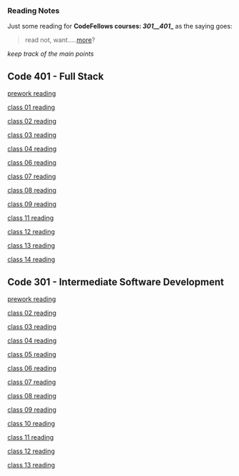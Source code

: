 ### Reading Notes

Just some reading for **CodeFellows courses: _301__401__**
as the saying goes:
> read not, want.....[more](https://trunkofukuleles.github.io/)?

_keep track of the main points_

## Code 401 - Full Stack

[prework reading](https://trunkofukuleles.github.io/reading-notes/401pre)

[class 01 reading](https://trunkofukuleles.github.io/reading-notes/401class1)

[class 02 reading](https://trunkofukuleles.github.io/reading-notes/401class2)

[class 03 reading](https://trunkofukuleles.github.io/reading-notes/401class3)

[class 04 reading](https://trunkofukuleles.github.io/reading-notes/401class4)

[class 06 reading](https://trunkofukuleles.github.io/reading-notes/401class6)

[class 07 reading](https://trunkofukuleles.github.io/reading-notes/401class7)

[class 08 reading](https://trunkofukuleles.github.io/reading-notes/401class8)

[class 09 reading](https://trunkofukuleles.github.io/reading-notes/401class9)

[class 11 reading](https://trunkofukuleles.github.io/reading-notes/401class11)

[class 12 reading](https://trunkofukuleles.github.io/reading-notes/401class12)

[class 13 reading](https://trunkofukuleles.github.io/reading-notes/401class13)

[class 14 reading](https://trunkofukuleles.github.io/reading-notes/401class14)

## Code 301 - Intermediate Software Development

[prework reading](https://trunkofukuleles.github.io/reading-notes/Class1prework)

[class 02 reading](https://trunkofukuleles.github.io/reading-notes/class2reading)

[class 03 reading](https://trunkOfUkuleles.github.io/reading-notes/class3reading)

[class 04 reading](https://trunkOfUkuleles.github.io/reading-notes/class4reading)

[class 05 reading](https://trunkOfUkuleles.github.io/reading-notes/class5reading)

[class 06 reading](https://trunkOfUkuleles.github.io/reading-notes/class6reading)

[class 07 reading](https://trunkOfUkuleles.github.io/reading-notes/class7reading)

[class 08 reading](https://trunkOfUkuleles.github.io/reading-notes/class8reading)

[class 09 reading](https://trunkOfUkuleles.github.io/reading-notes/class9reading)

[class 10 reading](https://trunkOfUkuleles.github.io/reading-notes/class10reading)

[class 11 reading](https://trunkOfUkuleles.github.io/reading-notes/class11reading)

[class 12 reading](https://trunkOfUkuleles.github.io/reading-notes/class12reading)

[class 13 reading](https://trunkOfUkuleles.github.io/reading-notes/class13reading)
